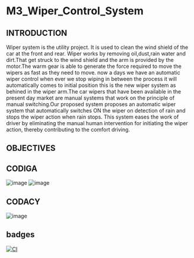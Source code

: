 # M3_Wiper_Control_System
## INTRODUCTION
Wiper system is the utility project. It is used to clean the wind shield of the car at the front and rear. Wiper works by removing oil,dust,rain water and dirt.That get struck to the wind shield and the arm is provided by the motor.The warm gear is able to generate the force required to move the wipers as fast as they need to move. now a days we have an automatic wiper control when ever we stop wiping in between the process it will automatically comes to initial position this is the new wiper system as behined in the wiper arm.The car wipers that have been available in the present day market are manual systems that work on the principle of manual switching.Our proposed system proposes an automatic wiper system that automatically switches ON the wiper on detection of rain and stops the wiper action when rain stops. This system eases the work of driver by eliminating the manual human intervention for initiating the wiper action, thereby contributing to the comfort driving.

## OBJECTIVES


## CODIGA
![image](https://user-images.githubusercontent.com/89642370/168305955-01f3b211-d900-48d3-a30d-53292ddaf034.png)
![image](https://user-images.githubusercontent.com/89642370/168306110-4a50e480-00ee-4870-9403-9e6e461768e1.png)

## CODACY

![image](https://user-images.githubusercontent.com/89642370/168306215-a17f9caa-6ace-401e-8ba6-c242af81b90f.png)

## badges

[![CI](https://github.com/Sravya-Kamineni/M3_Wiper_Control_System/actions/workflows/main.yml/badge.svg)](https://github.com/Sravya-Kamineni/M3_Wiper_Control_System/actions/workflows/main.yml)



